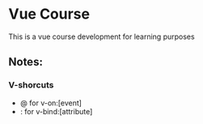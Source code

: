 # Vue Course

This is a vue course development for learning purposes

## Notes:
### V-shorcuts

* @ for v-on:[event]
* : for v-bind:[attribute]